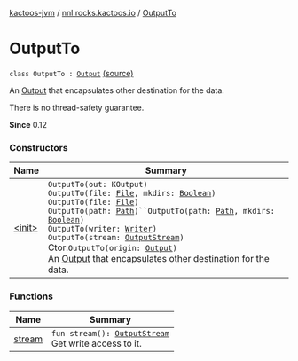 [kactoos-jvm](../../index.md) / [nnl.rocks.kactoos.io](../index.md) / [OutputTo](./index.md)

# OutputTo

`class OutputTo : `[`Output`](../../nnl.rocks.kactoos/-output/index.md) [(source)](https://github.com/neonailol/kactoos/blob/master/kactoos-jvm/src/main/kotlin/nnl/rocks/kactoos/io/OutputTo.kt#L21)

An [Output](../../nnl.rocks.kactoos/-output/index.md) that encapsulates other destination for the data.

There is no thread-safety guarantee.

**Since**
0.12

### Constructors

| Name | Summary |
|---|---|
| [&lt;init&gt;](-init-.md) | `OutputTo(out: KOutput)`<br>`OutputTo(file: `[`File`](http://docs.oracle.com/javase/8/docs/api/java/io/File.html)`, mkdirs: `[`Boolean`](https://kotlinlang.org/api/latest/jvm/stdlib/kotlin/-boolean/index.html)`)`<br>`OutputTo(file: `[`File`](http://docs.oracle.com/javase/8/docs/api/java/io/File.html)`)`<br>`OutputTo(path: `[`Path`](http://docs.oracle.com/javase/8/docs/api/java/nio/file/Path.html)`)``OutputTo(path: `[`Path`](http://docs.oracle.com/javase/8/docs/api/java/nio/file/Path.html)`, mkdirs: `[`Boolean`](https://kotlinlang.org/api/latest/jvm/stdlib/kotlin/-boolean/index.html)`)`<br>`OutputTo(writer: `[`Writer`](http://docs.oracle.com/javase/8/docs/api/java/io/Writer.html)`)`<br>`OutputTo(stream: `[`OutputStream`](http://docs.oracle.com/javase/8/docs/api/java/io/OutputStream.html)`)`<br>Ctor.`OutputTo(origin: `[`Output`](../../nnl.rocks.kactoos/-output/index.md)`)`<br>An [Output](../../nnl.rocks.kactoos/-output/index.md) that encapsulates other destination for the data. |

### Functions

| Name | Summary |
|---|---|
| [stream](stream.md) | `fun stream(): `[`OutputStream`](http://docs.oracle.com/javase/8/docs/api/java/io/OutputStream.html)<br>Get write access to it. |
